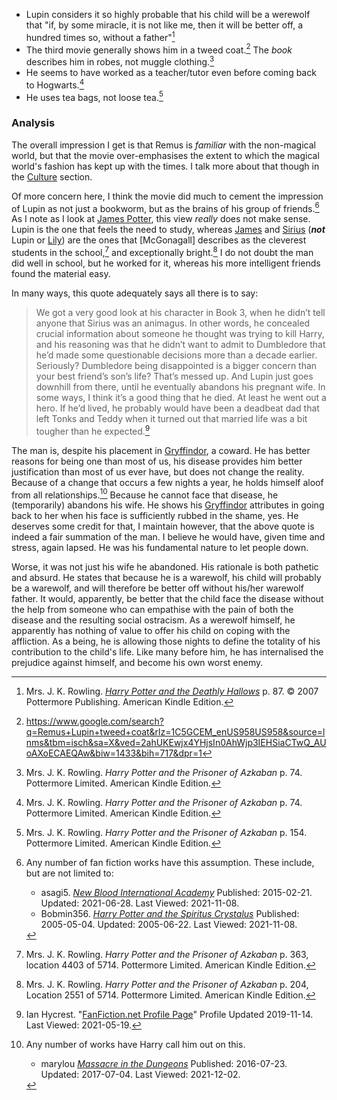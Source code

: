 
- Lupin considers it so highly probable that his child will be a werewolf that
  "if, by some miracle, it is not like me, then it will be better off, a hundred
  times so, without a father"[^211007-5]
- The third movie generally shows him in a tweed coat.[^211108-2] The _book_
  describes him in robes, not muggle clothing.[^211108-3]
- He seems to have worked as a teacher/tutor even before coming back to
  Hogwarts.[^211108-4]
- He uses tea bags, not loose tea.[^211108-5]

[^211108-2]: https://www.google.com/search?q=Remus+Lupin+tweed+coat&rlz=1C5GCEM_enUS958US958&source=lnms&tbm=isch&sa=X&ved=2ahUKEwjx4YHjsIn0AhWjp3IEHSiaCTwQ_AUoAXoECAEQAw&biw=1433&bih=717&dpr=1

[^211108-5]:
    Mrs. J. K. Rowling.
    _Harry Potter and the Prisoner of Azkaban_
    p. 154. Pottermore Limited. American Kindle Edition.

[^211108-4]:
    Mrs. J. K. Rowling.
    _Harry Potter and the Prisoner of Azkaban_
    p. 74. Pottermore Limited. American Kindle Edition.

[^211108-3]:
    Mrs. J. K. Rowling.
    _Harry Potter and the Prisoner of Azkaban_
    p. 74. Pottermore Limited. American Kindle Edition.

[^211007-5]:
    Mrs. J. K. Rowling.
    _[Harry Potter and the Deathly Hallows]_
    p. 87. © 2007 Pottermore Publishing. American Kindle Edition.

[Harry Potter and the Deathly Hallows]: https://www.librarything.com/work/3577382/

### Analysis

The overall impression I get is that Remus is _familiar_ with the non-magical
world, but that the movie over-emphasises the extent to which the magical
world's fashion has kept up with the times. I talk more about that though in
the [Culture] section.

[Culture]: /Harrypedia//culture/

Of more concern here, I think the movie did much to cement the impression of
Lupin as not just a bookworm, but as the brains of his group of
friends.[^211108-8] As I note as I look at [James Potter][James], this view
_really_ does not make sense. Lupin is the one that feels the need to study,
whereas [James] and [Sirius] (**_not_** Lupin or [Lily]) are the ones that
[McGonagall] describes as the cleverest students in the school,[^211108-6] and
exceptionally bright.[^211108-7] I do not doubt the man did well in school, but
he worked for it, whereas his more intelligent friends found the material easy.

[James]: /Harrypedia/people/Potter/James/
[Lily]: </Harrypedia/peopleEvans/Lily J/>
[Sirius]: </Harrypedia/people/Black/Sirius III/>

In many ways, this quote adequately says all there is to say:

> We got a very good look at his character in Book 3, when he didn’t tell anyone
> that Sirius was an animagus. In other words, he concealed crucial information
> about someone he thought was trying to kill Harry, and his reasoning was that
> he didn’t want to admit to Dumbledore that he’d made some questionable
> decisions more than a decade earlier. Seriously? Dumbledore being disappointed
> is a bigger concern than your best friend’s son’s life? That’s messed up. And
> Lupin just goes downhill from there, until he eventually abandons his pregnant
> wife. In some ways, I think it’s a good thing that he died. At least he went
> out a hero. If he’d lived, he probably would have been a deadbeat dad that
> left Tonks and Teddy when it turned out that married life was a bit tougher
> than he expected.[^20210519-12]

The man is, despite his placement in [Gryffindor], a coward. He has better
reasons for being one than most of us, his disease provides him better
justification than most of us ever have, but does not change the reality.
Because of a change that occurs a few nights a year, he holds himself aloof from
all relationships.[^211202-3] Because he cannot face that disease, he
(temporarily) abandons his wife. He shows his [Gryffindor] attributes in going
back to her when his face is sufficiently rubbed in the shame, yes. He deserves
some credit for that, I maintain however, that the above quote is indeed a fair
summation of the man. I believe he would have, given time and stress, again
lapsed. He was his fundamental nature to let people down.

Worse, it was not just his wife he abandoned. His rationale is both pathetic and absurd. He states that because he is a warewolf, his child will probably be a warewolf, and will therefore be better off without his/her warewolf father. It would, apparently, be better that the child face the disease without the help from someone who can empathise with the pain of both the disease and the resulting social ostracism. As a werewolf himself, he apparently has nothing of value to offer his child on coping with the affliction. As a being, he is allowing those nights to define the totality of his contribution to the child's life. Like many before him, he has internalised the prejudice against himself, and become his own worst enemy.

[Gryffindor]: /Harrypedia/Hogwarts/gryffindor/

[^211202-3]: Any number of works have Harry call him out on this.

    - marylou _[Massacre in the Dungeons](https://www.fanfiction.net/s/12065437)_
      Published: 2016-07-23. Updated: 2017-07-04. Last Viewed: 2021-12-02.

[^20210519-12]:
    Ian Hycrest. "[FanFiction.net Profile Page](https://www.fanfiction.net/u/12433161/Ian-Hycrest)"
    Profile Updated 2019-11-14. Last Viewed: 2021-05-19.

[^211108-6]:
    Mrs. J. K. Rowling.
    _Harry Potter and the Prisoner of Azkaban_
    p. 363, location 4403 of 5714. Pottermore Limited. American Kindle Edition.

[^211108-7]:
    Mrs. J. K. Rowling.
    _Harry Potter and the Prisoner of Azkaban_
    p. 204, Location 2551 of 5714. Pottermore Limited. American Kindle Edition.

[^211108-8]:
    Any number of fan fiction works have this assumption. These
    include, but are not limited to:

    - asagi5. _[New Blood International Academy](https://www.fanfiction.net/s/11064921)_
      Published: 2015-02-21. Updated: 2021-06-28. Last Viewed: 2021-11-08.
    - Bobmin356. _[Harry Potter and the Spiritus
      Crystalus](https://www.fanfiction.net/s/2379367)_
      Published: 2005-05-04. Updated: 2005-06-22. Last Viewed: 2021-11-08.
